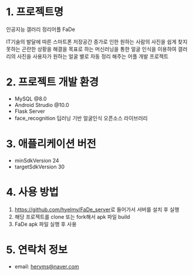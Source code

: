 # 1. 프로젝트명
인공지능 갤러리 정리어플 FaDe

IT기술의 발달에 따른 스마트폰 저장공간 증가로 인한 원하는 사람의 사진을 쉽게 찾지 못하는 곤란한 상황을 해결을 목표로 하는 머신러닝을 통한 얼굴 인식을 이용하여 갤러리의 사진을 사용자가 원하는 얼굴 별로 자동 정리 해주는 어플 개발 프로젝트

# 2. 프로젝트 개발 환경
- MySQL @8.0
- Android Strudio @10.0
- Flask Server
- face_recognition 딥러닝 기반 얼굴인식 오픈소스 라이브러리


# 3. 애플리케이션 버전
- minSdkVersion 24
- targetSdkVersion 30


# 4. 사용 방법
1. <https://github.com/hyelmy/FaDe_server>로 들어가서 서버를 설치 후 실행
2. 해당 프로젝트를 clone 또는 fork해서 apk 파일 build
3. FaDe apk 파일 실행 후 사용


# 5. 연락처 정보
- email: heryms@naver.com​